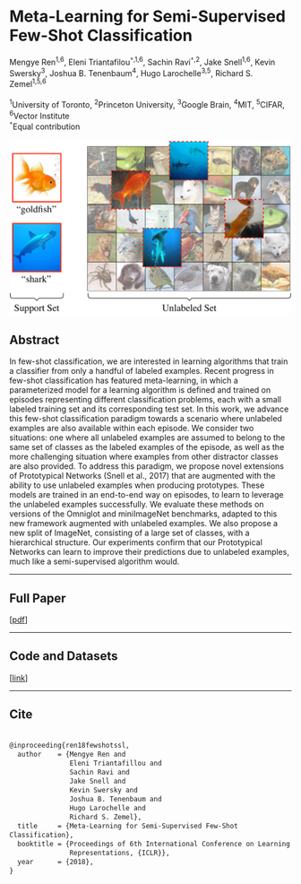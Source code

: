 <title>Meta-Learning for Semi-Supervised Few-Shot Classification</title>
<div class="ribbon"></div>

<h1>Meta-Learning for Semi-Supervised<br />Few-Shot Classification</h1>

Mengye Ren<sup>1,6</sup>, Eleni Triantafilou<sup>``*``,1,6</sup>, Sachin Ravi<sup>``*``,2</sup>, 
Jake Snell<sup>1,6</sup>, Kevin Swersky<sup>3</sup>, Joshua B. Tenenbaum<sup>4</sup>, 
Hugo Larochelle<sup>3,5</sup>, Richard S. Zemel<sup>1,5,6</sup><br />
<br />
<sup>1</sup>University of Toronto, <sup>2</sup>Princeton University, <sup>3</sup>Google Brain, 
<sup>4</sup>MIT, <sup>5</sup>CIFAR, <sup>6</sup>Vector Institute<br />
<sup>``*``</sup>Equal contribution<br />
<br/>
<img class="paper-fig" src="img/fig1.png" />

## Abstract
In few-shot classification, we are interested in learning algorithms that train a classifier from
only a handful of labeled examples. Recent progress in few-shot classification has featured
meta-learning, in which a parameterized model for a learning algorithm is defined and trained on
episodes representing different classification problems, each with a small labeled training set and
its corresponding test set. In this work, we advance this few-shot classification paradigm towards a
scenario where unlabeled examples are also available within each episode. We consider two
situations: one where all unlabeled examples are assumed to belong to the same set of classes as the
labeled examples of the episode, as well as the more challenging situation where examples from other
distractor classes are also provided. To address this paradigm, we propose novel extensions of
Prototypical Networks (Snell et al., 2017) that are augmented with the ability to use unlabeled
examples when producing prototypes. These models are trained in an end-to-end way on episodes, to
learn to leverage the unlabeled examples successfully. We evaluate these methods on versions of the
Omniglot and miniImageNet benchmarks, adapted to this new framework augmented with unlabeled
examples. We also propose a new split of ImageNet, consisting of a large set of classes, with a
hierarchical structure. Our experiments confirm that our Prototypical Networks can learn to improve
their predictions due to unlabeled examples, much like a semi-supervised algorithm would.

-------------------------------------------------------------------------------

## Full Paper

[[pdf](papers/paper.pdf)]

-------------------------------------------------------------------------------

## Code and Datasets
[[link](https://github.com/renmengye/few-shot-ssl-public)]

-------------------------------------------------------------------------------

## Cite
<pre>
<code>
@inproceeding{ren18fewshotssl,
  author    = {Mengye Ren and 
               Eleni Triantafillou and 
               Sachin Ravi and 
               Jake Snell and 
               Kevin Swersky and 
               Joshua B. Tenenbaum and 
               Hugo Larochelle and 
               Richard S. Zemel},
  title     = {Meta-Learning for Semi-Supervised Few-Shot Classification},
  booktitle = {Proceedings of 6th International Conference on Learning 
               Representations, {ICLR}},
  year      = {2018},
}
</code>
</pre>
<div class="ribbon"></div>
